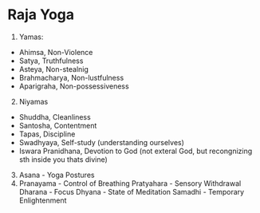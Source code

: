 # Raja Yoga

1. Yamas:
- Ahimsa, Non-Violence
- Satya, Truthfulness
- Asteya, Non-stealnig
- Brahmacharya, Non-lustfulness
- Aparigraha, Non-possessiveness

2. Niyamas
- Shuddha, Cleanliness
- Santosha, Contentment
- Tapas, Discipline
- Swadhyaya, Self-study (understanding ourselves)
- Iswara Pranidhana, Devotion to God (not exteral God, but recongnizing sth inside you thats divine)

3. Asana - Yoga Postures
4. Pranayama - Control of Breathing
Pratyahara - Sensory Withdrawal
Dharana - Focus
Dhyana - State of Meditation
Samadhi - Temporary Enlightenment

